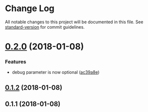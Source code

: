 # Change Log

All notable changes to this project will be documented in this file. See [standard-version](https://github.com/conventional-changelog/standard-version) for commit guidelines.

<a name="0.2.0"></a>
# [0.2.0](https://github.com/KurioApp/monochrome/compare/v0.1.2...v0.2.0) (2018-01-08)


### Features

* debug parameter is now optional ([ac39a8e](https://github.com/KurioApp/monochrome/commit/ac39a8e))



<a name="0.1.2"></a>
## [0.1.2](https://github.com/KurioApp/monochrome/compare/v0.1.1...v0.1.2) (2018-01-08)



<a name="0.1.1"></a>
## 0.1.1 (2018-01-08)
